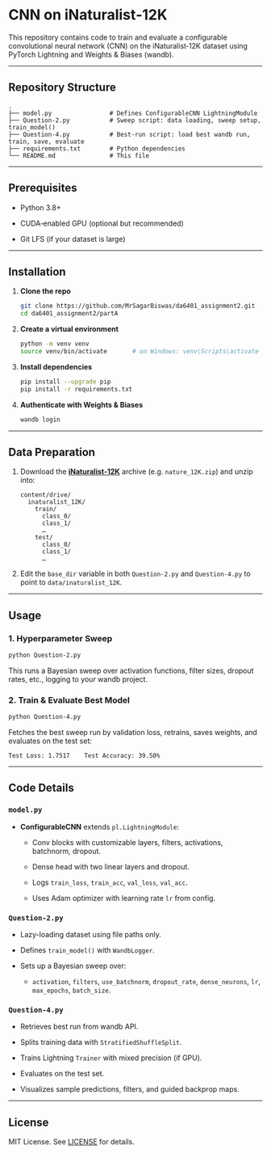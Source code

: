 
# CNN on iNaturalist‑12K

This repository contains code to train and evaluate a configurable convolutional neural network (CNN) on the iNaturalist‑12K dataset using PyTorch Lightning and Weights & Biases (wandb).

----------

## Repository Structure

```plaintext
.
├── model.py                # Defines ConfigurableCNN LightningModule
├── Question-2.py           # Sweep script: data loading, sweep setup, train_model()
├── Question-4.py           # Best‑run script: load best wandb run, train, save, evaluate
├── requirements.txt        # Python dependencies
└── README.md               # This file

```

----------

## Prerequisites

-   Python 3.8+
    
-   CUDA‑enabled GPU (optional but recommended)
    
-   Git LFS (if your dataset is large)
    

----------

## Installation

1.  **Clone the repo**
    
    ```bash
    git clone https://github.com/MrSagarBiswas/da6401_assignment2.git
    cd da6401_assignment2/partA
    
    ```
    
2.  **Create a virtual environment**
    
    ```bash
    python -m venv venv
    source venv/bin/activate       # on Windows: venv\Scripts\activate
    
    ```
    
3.  **Install dependencies**
    
    ```bash
    pip install --upgrade pip
    pip install -r requirements.txt
    
    ```
    
4.  **Authenticate with Weights & Biases**
    
    ```bash
    wandb login
    
    ```
    

----------

## Data Preparation

1.  Download the **[iNaturalist‑12K](https://storage.googleapis.com/wandb_datasets/nature_12K.zip)** archive (e.g. `nature_12K.zip`) and unzip into:
    
    ```plaintext
    content/drive/
      inaturalist_12K/
        train/
          class_0/
          class_1/
          …
        test/
          class_0/
          class_1/
          …
    
    ```
    
2.  Edit the `base_dir` variable in both `Question-2.py` and `Question-4.py` to point to `data/inaturalist_12K`.
    

----------

## Usage

### 1. Hyperparameter Sweep

```bash
python Question-2.py

```

This runs a Bayesian sweep over activation functions, filter sizes, dropout rates, etc., logging to your wandb project.

### 2. Train & Evaluate Best Model

```bash
python Question-4.py

```

Fetches the best sweep run by validation loss, retrains, saves weights, and evaluates on the test set:

```
Test Loss: 1.7517    Test Accuracy: 39.50%

```

----------

## Code Details

### `model.py`

-   **ConfigurableCNN** extends `pl.LightningModule`:
    
    -   Conv blocks with customizable layers, filters, activations, batchnorm, dropout.
        
    -   Dense head with two linear layers and dropout.
        
    -   Logs `train_loss`, `train_acc`, `val_loss`, `val_acc`.
        
    -   Uses Adam optimizer with learning rate `lr` from config.
        

### `Question-2.py`

-   Lazy-loading dataset using file paths only.
    
-   Defines `train_model()` with `WandbLogger`.
    
-   Sets up a Bayesian sweep over:
    
    -   `activation`, `filters`, `use_batchnorm`, `dropout_rate`, `dense_neurons`, `lr`, `max_epochs`, `batch_size`.
        

### `Question-4.py`

-   Retrieves best run from wandb API.
    
-   Splits training data with `StratifiedShuffleSplit`.
    
-   Trains Lightning `Trainer` with mixed precision (if GPU).
    
-   Evaluates on the test set.
    
-   Visualizes sample predictions, filters, and guided backprop maps.
    

----------

## License

MIT License. See [LICENSE](https://opensource.org/license/mit) for details.